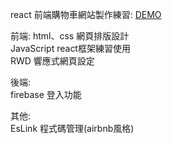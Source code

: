 

react 前端購物車網站製作練習:
[DEMO](https://quill0831.github.io/reactweb/)

前端:
html、css 網頁排版設計  
JavaScript 
react框架練習使用  
RWD 響應式網頁設定  

後端:  
firebase 登入功能  

其他:  
EsLink 程式碼管理(airbnb風格)  
